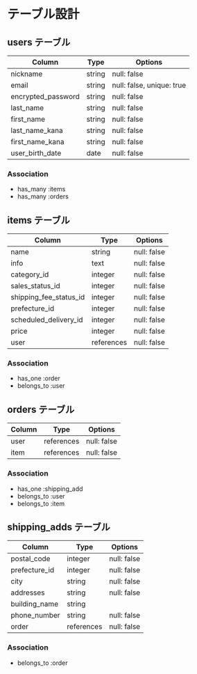 # テーブル設計

## users テーブル

| Column             | Type    | Options                   |
| ------------------ | ------- | ------------------------- |
| nickname           | string  | null: false               |
| email              | string  | null: false, unique: true |
| encrypted_password | string  | null: false               |
| last_name          | string  | null: false               |
| first_name         | string  | null: false               |
| last_name_kana     | string  | null: false               |
| first_name_kana    | string  | null: false               |
| user_birth_date    | date    | null: false               |

### Association

- has_many :items
- has_many :orders

## items テーブル

| Column                 | Type        | Options     |
| ---------------------- | ----------- | ----------- |
| name                   | string      | null: false |
| info                   | text        | null: false |
| category_id            | integer     | null: false |
| sales_status_id        | integer     | null: false |
| shipping_fee_status_id | integer     | null: false |
| prefecture_id          | integer     | null: false |
| scheduled_delivery_id  | integer     | null: false |
| price                  | integer     | null: false |
| user                   | references  | null: false |

### Association

- has_one :order
- belongs_to :user


## orders テーブル

| Column                   | Type        | Options     |
| ------------------------ | ----------- | ----------- |
| user                     | references  | null: false |
| item                     | references  | null: false |

### Association

- has_one :shipping_add
- belongs_to :user
- belongs_to :item


## shipping_adds テーブル

| Column                      | Type       | Options     |
| --------------------------- | ---------- | ----------- |
| postal_code                 | integer    | null: false |
| prefecture_id               | integer    | null: false |
| city                        | string     | null: false |
| addresses                   | string     | null: false |
| building_name               | string     |             |
| phone_number                | string     | null: false |
| order                       | references | null: false |

### Association

- belongs_to :order
